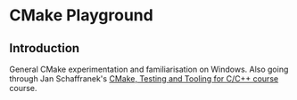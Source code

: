 # CMake Playground

## Introduction

General CMake experimentation and familiarisation on Windows. Also going through Jan Schaffranek's [CMake, Testing and Tooling for C/C++ course](https://www.udemy.com/course/cmake-tests-and-tooling-for-cc-projects) course.
